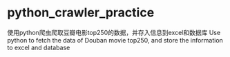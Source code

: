 # python_crawler_practice
使用python爬虫爬取豆瓣电影top250的数据，并存入信息到excel和数据库
Use python to fetch the data of Douban movie top250, and store the information to excel and database
